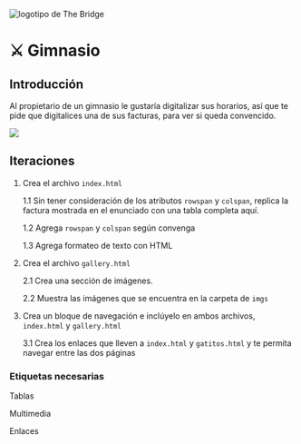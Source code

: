 ![logotipo de The Bridge](https://user-images.githubusercontent.com/27650532/77754601-e8365180-702b-11ea-8bed-5bc14a43f869.png "logotipo de The Bridge")

# :crossed_swords: Gimnasio #

## Introducción ##

Al propietario de un gimnasio le gustaría digitalizar sus horarios, así que te pide que digitalices una de sus facturas, para ver si queda convencido.

![](factura.png)

## Iteraciones ##

1. Crea el archivo `index.html`

    1.1 Sin tener consideración de los atributos `rowspan` y `colspan`, replica la factura mostrada en el enunciado con una tabla completa aquí.

    1.2 Agrega `rowspan` y `colspan` según convenga

    1.3 Agrega formateo de texto con HTML

2. Crea el archivo `gallery.html`

    2.1 Crea una sección de imágenes.

    2.2 Muestra las imágenes que se encuentra en la carpeta de `imgs`

3. Crea un bloque de navegación e inclúyelo en ambos archivos, `index.html` y `gallery.html`

    3.1 Crea los enlaces que lleven a `index.html` y `gatitos.html` y te permita navegar entre las dos páginas

### Etiquetas necesarias ###

Tablas

Multimedia

Enlaces
